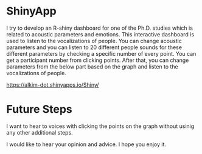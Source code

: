 # ShinyApp

I try to develop an R-shiny dashboard for one of the Ph.D. studies which is related to acoustic parameters and emotions. This interactive dashboard is used to listen to the vocalizations of people. You can change acoustic parameters and you can listen to 20 different people sounds for these different parameters by checking a specific number of every point. You can get a participant number from clicking points. After that, you can change parameters from the below part based on the graph and listen to the vocalizations of people.

https://alkim-dot.shinyapps.io/Shiny/

# Future Steps

I want to hear to voices with clicking the points on the graph without usinig any other additional steps. 

I would like to hear your opinion and advice. I hope you enjoy it.
